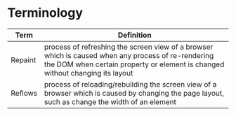 # Terminology

| Term | Definition | 
| --- | --- |  
| Repaint | process of refreshing the screen view of a browser which is caused when any process of re-rendering the DOM when certain property or element is changed without changing its layout |
| Reflows | process of reloading/rebuilding the screen view of a browser which is caused by changing the page layout, such as change the width of an element |

